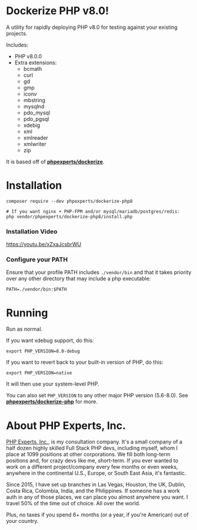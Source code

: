 # Dockerize PHP v8.0!

A utility for rapidly deploying PHP v8.0 for testing against your existing projects.

Includes: 
 * PHP v8.0.0
 * Extra extensions:
   * bcmath
   * curl
   * gd
   * gmp
   * iconv
   * mbstring
   * mysqlnd
   * pdo_mysql
   * pdo_pgsql
   * xdebig
   * xml
   * xmlreader
   * xmlwriter
   * zip

It is based off of [**phpexperts/dockerize**](https://github.com/phpexpertsinc/dockerize-php).

# Installation

    composer require --dev phpexperts/dockerize-php8
    
    # If you want nginx + PHP-FPM and/or mysql/mariadb/postgres/redis:
    php vendor/phpexperts/dockerize-php8/install.php

### Installation Video

https://youtu.be/xZxaJcsbrWU

### Configure your PATH

Ensure that your profile PATH includes `./vendor/bin` and that it takes priority over any other directory that may include a php executable:

    PATH=./vendor/bin:$PATH

# Running

Run as normal.

If you want xdebug support, do this:

    export PHP_VERSION=8.0-debug

If you want to revert back to your built-in version of PHP, do this:

    export PHP_VERSION=native

It will then use your system-level PHP.

You can also set `PHP_VERSION` to any other major PHP version (5.6-8.0).
See [**phpexperts/dockerize-php**](https://github.com/phpexpertsinc/dockerize-php) for more.

# About PHP Experts, Inc.

[PHP Experts, Inc.](https://www.phpexperts.pro/), is my consultation company. It's a small company of a half dozen 
highly skilled Full Stack PHP devs, including myself, whom I place at 1099 positions at other corporations. We fill both 
long-term positions and, for crazy devs like me, short-term. If you ever wanted to work on a different project/company 
every few months or even weeks, anywhere in the continental U.S., Europe, or South East Asia, it's fantastic.  

Since 2015, I have set up branches in Las Vegas, Houston, the UK, Dublin, Costa Rica, Colombia, India, and the Philippines. 
If someone has a work auth in any of those places, we can place you almost anywhere you want. I travel 50% of the time 
out of choice. All over the world.

Plus, no taxes if you spend 6+ months (or a year, if you're American) out of your country. 
